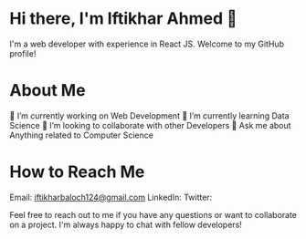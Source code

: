 
# Hi there, I'm Iftikhar Ahmed 👋
I'm a web developer with experience in React JS. Welcome to my GitHub profile!

# About Me

🔭 I’m currently working on Web Development
🌱 I’m currently learning Data Science
👯 I’m looking to collaborate with other Developers
💬 Ask me about Anything related to Computer Science

# How to Reach Me

Email: iftikharbaloch124@gmail.com
LinkedIn:
Twitter:

Feel free to reach out to me if you have any questions or want to collaborate on a project. I'm always happy to chat with fellow developers!




